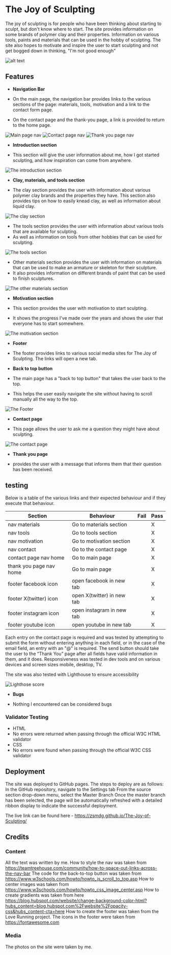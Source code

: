 # The Joy of Sculpting

The joy of sculpting is for people who have been thinking about starting to sculpt, but don't know where to start. The site provides information on some brands of polymer clay and their properties. Information on various tools, paints and materials that can be used in the hobby of sculpting. The site also hopes to motivate and inspire the user to start sculpting and not get bogged down in thinking, "I'm not good enough"

![alt text](<assets/images/readme-images/the joy of sculpting responsive.png>)

## Features

- __Navigation Bar__

- On the main page, the navigation bar provides links to the various sections of the page: materials, tools, motivation and a link to the contact form page.
- On the contact page and the thank-you page, a link is provided to return to the home page.

![Main page nav](<assets/images/readme-images/header and nav.png>)
![Contact page nav](<assets/images/readme-images/form nav.png>)
![Thank you page nav](<assets/images/readme-images/form return nav.png>)

- __Introduction section__

- This section will give the user information about me, how I got started sculpting, and how inspiration can come from anywhere.

![The introduction section](<assets/images/readme-images/introduction section.png>)

- __Clay, materials, and tools section__

- The clay section provides the user with information about various polymer clay brands and the properties they have. 
This section also provides tips on how to easily knead clay, as well as information about liquid clay.

![The clay section](assets/images/readme-images/clay.png)

- The tools section provides the user with information about various tools that are available for sculpting. 
- As well as information on tools from other hobbies that can be used for sculpting.

![The tools section](assets/images/readme-images/tools.png)

- Other materials section provides the user with information on materials that can be used to make an armature or skeleton for their sculpture. 
- It also provides information on different brands of paint that can be used to finish sculptures.

![The other materials section](<assets/images/readme-images/materials and paint.png>)

- __Motivation section__

- This section provides the user with motivation to start sculpting.
- It shows the progress I've made over the years and shows the user that everyone has to start somewhere.

![The motivation section](<assets/images/readme-images/motivation section.png>)

- __Footer__

 - The footer provides links to various social media sites for The Joy of Sculpting. The links will open a new tab.

- __Back to top button__

- The main page has a "back to top button" that takes the user back to the top.
- This helps the user easily navigate the site without having to scroll manually all the way to the top.

![The Footer](assets/images/readme-images/footer.png)

- __Contact page__

- This page allows the user to ask me a question they might have about sculpting.

![The contact page](<assets/images/readme-images/contact page.png>)

- __Thank you page__

- provides the user with a message that informs them that their question has been received.

## testing

Below is a table of the various links and their expected behaviour and if they execute that behaviour.

| Section                 | Behaviour                  | Fail | Pass |
|-------------------------|----------------------------|------|------|
| nav materials           | Go to materials section    |      | X    |
| nav tools               | Go to tools section        |      | X    |
| nav motivation          | Go to motivation section   |      | X    |
| nav contact             | Go to the contact page     |      | X    |
| contact page nav home   | Go to main page            |      | X    |
| thank you page nav home | Go to main page            |      | X    |
| footer facebook icon    | open facebook in new tab   |      | X    |
| footer X(twitter) icon  | open X(twitter) in new tab |      | X    |
| footer instagram icon   | open instagram in new tab  |      | X    |
| footer youtube icon     | open youtube in new tab    |      | X    |

Each entry on the contact page is required and was tested by attempting to submit the form without entering anything in each field, or in the case of the email field, an entry with an "@" is required. The send button should take the user to the “Thank You” page after all fields have valid information in them, and it does. Responsiveness was tested in dev tools and on various devices and screen sizes mobile, desktop, TV.

The site was also tested with Lighthouse to ensure accessibility

![Lighthose score](assets/images/readme-images/Lighthouse.png)

- __Bugs__

 - Nothing I encountered can be considered bugs

### Validator Testing

- HTML
 - No errors were returned when passing through the official W3C HTML validator
- CSS
 - No errors were found when passing through the official W3C CSS validator

## Deployment

The site was deployed to GitHub pages. The steps to deploy are as follows:
In the GitHub repository, navigate to the Settings tab
From the source section drop-down menu, select the Master Branch
Once the master branch has been selected, the page will be automatically refreshed with a detailed ribbon display to indicate the successful deployment.

The live link can be found here - https://zsmdg.github.io/The-Joy-of-Sculpting/

## Credits

### Content

All the text was written by me.
How to style the nav was taken from https://teamtreehouse.com/community/how-to-space-out-links-across-the-nav-bar
The code for the back-to-top button was taken from https://www.w3schools.com/howto/howto_js_scroll_to_top.asp
How to center images was taken from https://www.w3schools.com/howto/howto_css_image_center.asp
How to create gradients was taken from here https://blog.hubspot.com/website/change-background-color-html?hubs_content=blog.hubspot.com%2Fwebsite%2Fopacity-css&hubs_content-cta=here
How to create the footer was taken from the Love Running project.
The icons in the footer were taken from https://fontawesome.com

### Media

The photos on the site were taken by me.